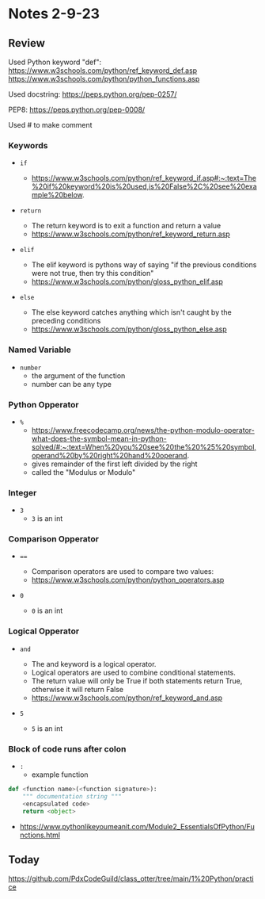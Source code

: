# Notes 2-9-23

## Review

Used Python keyword "def":
https://www.w3schools.com/python/ref_keyword_def.asp
https://www.w3schools.com/python/python_functions.asp

Used docstring:
https://peps.python.org/pep-0257/

PEP8:
https://peps.python.org/pep-0008/

Used # to make comment

### Keywords

* `if`
  * https://www.w3schools.com/python/ref_keyword_if.asp#:~:text=The%20if%20keyword%20is%20used,is%20False%2C%20see%20example%20below.

* `return`
  * The return keyword is to exit a function and return a value
  * https://www.w3schools.com/python/ref_keyword_return.asp

* `elif`
  * The elif keyword is pythons way of saying "if the previous conditions were not true, then try this condition"
  * https://www.w3schools.com/python/gloss_python_elif.asp

* `else`
  * The else keyword catches anything which isn't caught by the preceding conditions
  * https://www.w3schools.com/python/gloss_python_else.asp
### Named Variable

* `number`
  * the argument of the function
  * number can be any type

### Python Opperator

* `%`
  * https://www.freecodecamp.org/news/the-python-modulo-operator-what-does-the-symbol-mean-in-python-solved/#:~:text=When%20you%20see%20the%20%25%20symbol,operand%20by%20right%20hand%20operand.
  * gives remainder of the first left divided by the right 
  * called the "Modulus or Modulo"

### Integer

* `3`
    * `3` is an int 

### Comparison Opperator

* `==`
  * Comparison operators are used to compare two values:
  * https://www.w3schools.com/python/python_operators.asp

* `0`
  * `0` is an int

### Logical Opperator
* `and`
  * The and keyword is a logical operator.
  * Logical operators are used to combine conditional statements.
  * The return value will only be True if both statements return True, otherwise it will return False
  * https://www.w3schools.com/python/ref_keyword_and.asp

* `5`
  * `5` is an int

### Block of code runs after colon
* `:`
  * example function

```python
def <function name>(<function signature>):
    """ documentation string """
    <encapsulated code>
    return <object>
```
  * https://www.pythonlikeyoumeanit.com/Module2_EssentialsOfPython/Functions.html

## Today
https://github.com/PdxCodeGuild/class_otter/tree/main/1%20Python/practice